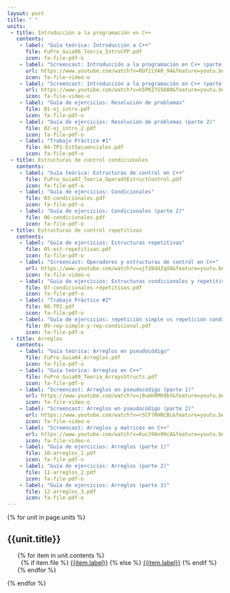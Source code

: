 ```yaml
---
layout: post
title: " "
units:
 - title: Introducción a la programación en C++
   contents:
    - label: "Guía teórica: Introducción a C++"
      file: FuPro_Guia06_Teoria_IntroCPP.pdf
      icon: fa-file-pdf-o
    - label: "Screencast: Introducción a la programación en C++ (parte 1)"
      url: https://www.youtube.com/watch?v=RUf2iVA0_94&feature=youtu.be
      icon: fa-file-video-o
    - label: "Screencast: Introducción a la programación en C++ (parte 2)"
      url: https://www.youtube.com/watch?v=h5PKZ7GSO80&feature=youtu.be
      icon: fa-file-video-o
    - label: "Guía de ejercicios: Resolución de problemas"
      file: 01-ej_intro.pdf
      icon: fa-file-pdf-o
    - label: "Guía de ejercicios: Resolución de problemas (parte 2)"
      file: 02-ej_intro_2.pdf
      icon: fa-file-pdf-o
    - label: "Trabajo Práctico #1"
      file: 04-TP1-EstSecuenciales.pdf
      icon: fa-file-pdf-o
 - title: Estructuras de control condicionales
   contents:
    - label: "Guía teórica: Estructuras de control en C++"
      file: FuPro_Guia07_Teoria_OperadYEstructControl.pdf
      icon: fa-file-pdf-o
    - label: "Guía de ejercicios: Condicionales"
      file: 03-condicionales.pdf
      icon: fa-file-pdf-o
    - label: "Guía de ejercicios: Condicionales (parte 2)"
      file: 06-condicionales.pdf
      icon: fa-file-pdf-o
 - title: Estructuras de control repetitivas
   contents:
    - label: "Guía de ejercicios: Estructuras repetitivas"
      file: 05-est-repetitivas.pdf
      icon: fa-file-pdf-o
    - label: "Screencast: Operadores y estructuras de control en C++"
      url: https://www.youtube.com/watch?v=ujf2Bd4ZqU8&feature=youtu.be
      icon: fa-file-video-o
    - label: "Guía de ejercicios: Estructuras condicionales y repetitivas"
      file: 07-condicionales-repetitivas.pdf
      icon: fa-file-pdf-o
    - label: "Trabajo Práctico #2"
      file: 08-TP2.pdf
      icon: fa-file-pdf-o
    - label: "Guía de ejercicios: repetición simple vs repetición condicional"
      file: 09-rep-simple-y-rep-condicional.pdf
      icon: fa-file-pdf-o
 - title: Arreglos
   contents:
    - label: "Guía teórica: Arreglos en pseudocódigo"
      file: FuPro_Guia04_Arreglos.pdf
      icon: fa-file-pdf-o
    - label: "Guía teórica: Arreglos en C++"
      file: FuPro_Guia09_Teoria_ArraysStructs.pdf
      icon: fa-file-pdf-o
    - label: "Screencast: Arreglos en pseudocódigo (parte 1)"
      url: https://www.youtube.com/watch?v=j8umhRMh9bY&feature=youtu.be
      icon: fa-file-video-o
    - label: "Screencast: Arreglos en pseudocódigo (parte 2)"
      url: https://www.youtube.com/watch?v=rSCF7RHRCBc&feature=youtu.be
      icon: fa-file-video-o
    - label: "Screencast: Arreglos y matrices en C++"
      url: https://www.youtube.com/watch?v=KucJ96n99cA&feature=youtu.be
      icon: fa-file-video-o
    - label: "Guía de ejercicios: Arreglos (parte 1)"
      file: 10-arreglos_1.pdf
      icon: fa-file-pdf-o
    - label: "Guía de ejercicios: Arreglos (parte 2)"
      file: 11-arreglos_2.pdf
      icon: fa-file-pdf-o
    - label: "Guía de ejercicios: Arreglos (parte 3)"
      file: 12-arreglos_3.pdf
      icon: fa-file-pdf-o
---
```



{% for unit in page.units %}
<h2>{{unit.title}}</h2>
<ul style="list-style-type: none;">
	{% for item in unit.contents %}
		<li><i class="fa {{item.icon}}" style="color: #d14;"></i>&nbsp;
        {% if item.file %}
            <a href="files/{{item.file}}" target="_blank">{{item.label}}</a>
        {% else %}
            <a href="{{item.url}}" target="_blank">{{item.label}}</a>
        {% endif %} 
        </li>
	{% endfor %}

</ul>
{% endfor %}
